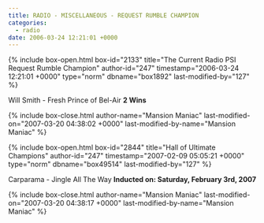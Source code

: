 ```yaml
---
title: RADIO - MISCELLANEOUS - REQUEST RUMBLE CHAMPION
categories:
  - radio
date: 2006-03-24 12:21:01 +0000
---
```

{% include box-open.html box-id="2133" title="The Current Radio PSI Request Rumble Champion" author-id="247" timestamp="2006-03-24 12:21:01 +0000" type="norm" dbname="box1892" last-modified-by="127" %}
<p>
<table1 />
 Will Smith - Fresh Prince of Bel-Air
<table2 />
 <b>2 Wins</b>
<table3 />
</p>
{% include box-close.html author-name="Mansion Maniac" last-modified-on="2007-03-20 04:38:02 +0000" last-modified-by-name="Mansion Maniac" %}

{% include box-open.html box-id="2844" title="Hall of Ultimate Champions" author-id="247" timestamp="2007-02-09 05:05:21 +0000" type="norm" dbname="box49514" last-modified-by="127" %}
<p>
<table1 />
 Carparama - Jingle All The Way
<table2 />
 <b>Inducted on: Saturday, February 3rd, 2007</b>
<table3 />
</p>
{% include box-close.html author-name="Mansion Maniac" last-modified-on="2007-03-20 04:38:17 +0000" last-modified-by-name="Mansion Maniac" %}
